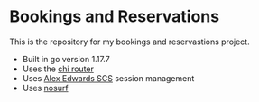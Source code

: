 # Bookings and Reservations

This is the repository for my bookings and reservastions project.

- Built in go version 1.17.7
- Uses the [chi router](https://github.com/go-chi/chi/v5)
- Uses [Alex Edwards SCS](https://github.com/alexedwards/scs/v2) session management
- Uses [nosurf](https://github.com/justinas/nosurf)
